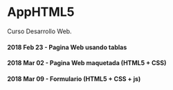 # AppHTML5

Curso Desarrollo Web.

#### 2018 Feb 23 - Pagina Web usando tablas
#### 2018 Mar 02 - Pagina Web maquetada (HTML5 + CSS)
#### 2018 Mar 09 - Formulario (HTML5 + CSS + js) 